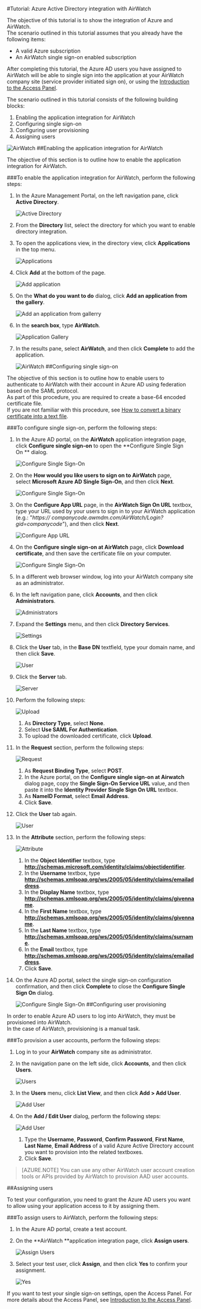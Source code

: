 <properties 
    pageTitle="Tutorial: Azure Active Directory integration with AirWatch | Microsoft Azure" 
    description="Learn how to use AirWatch with Azure Active Directory to enable single sign-on, automated provisioning, and more!" 
    services="active-directory" 
    authors="jeevansd"  
    documentationCenter="na" 
    manager="stevenpo"/>
<tags 
    ms.service="active-directory" 
    ms.devlang="na" 
    ms.topic="article" 
    ms.tgt_pltfrm="na" 
    ms.workload="identity" 
    ms.date="04/06/2016" 
    ms.author="jeedes" />

#Tutorial: Azure Active Directory integration with AirWatch

The objective of this tutorial is to show the integration of Azure and AirWatch.  
The scenario outlined in this tutorial assumes that you already have the following items:

-   A valid Azure subscription
-   An AirWatch single sign-on enabled subscription

After completing this tutorial, the Azure AD users you have assigned to AirWatch will be able to single sign into the application at your AirWatch company site (service provider initiated sign on), or using the [Introduction to the Access Panel](active-directory-saas-access-panel-introduction.md).

The scenario outlined in this tutorial consists of the following building blocks:

1.  Enabling the application integration for AirWatch
2.  Configuring single sign-on
3.  Configuring user provisioning
4.  Assigning users

![AirWatch](./media/active-directory-saas-airwatch-tutorial/IC791913.png "AirWatch")
##Enabling the application integration for AirWatch

The objective of this section is to outline how to enable the application integration for AirWatch.

###To enable the application integration for AirWatch, perform the following steps:

1.  In the Azure Management Portal, on the left navigation pane, click **Active Directory**.

    ![Active Directory](./media/active-directory-saas-airwatch-tutorial/IC700993.png "Active Directory")

2.  From the **Directory** list, select the directory for which you want to enable directory integration.

3.  To open the applications view, in the directory view, click **Applications** in the top menu.

    ![Applications](./media/active-directory-saas-airwatch-tutorial/IC700994.png "Applications")

4.  Click **Add** at the bottom of the page.

    ![Add application](./media/active-directory-saas-airwatch-tutorial/IC749321.png "Add application")

5.  On the **What do you want to do** dialog, click **Add an application from the gallery**.

    ![Add an application from gallerry](./media/active-directory-saas-airwatch-tutorial/IC749322.png "Add an application from gallerry")

6.  In the **search box**, type **AirWatch**.

    ![Application Gallery](./media/active-directory-saas-airwatch-tutorial/IC791914.png "Application Gallery")

7.  In the results pane, select **AirWatch**, and then click **Complete** to add the application.

    ![AirWatch](./media/active-directory-saas-airwatch-tutorial/IC791915.png "AirWatch")
##Configuring single sign-on

The objective of this section is to outline how to enable users to authenticate to AirWatch with their account in Azure AD using federation based on the SAML protocol.  
As part of this procedure, you are required to create a base-64 encoded certificate file.  
If you are not familiar with this procedure, see [How to convert a binary certificate into a text file](http://youtu.be/PlgrzUZ-Y1o).

###To configure single sign-on, perform the following steps:

1.  In the Azure AD portal, on the **AirWatch** application integration page, click **Configure single sign-on** to open the **Configure Single Sign On ** dialog.

    ![Configure Single Sign-On](./media/active-directory-saas-airwatch-tutorial/IC791916.png "Configure Single Sign-On")

2.  On the **How would you like users to sign on to AirWatch** page, select **Microsoft Azure AD Single Sign-On**, and then click **Next**.

    ![Configure Single Sign-On](./media/active-directory-saas-airwatch-tutorial/IC791917.png "Configure Single Sign-On")

3.  On the **Configure App URL** page, in the **AirWatch Sign On URL** textbox, type your URL used by your users to sign in to your AirWatch application (e.g.: "*https:// companycode.awmdm.com/AirWatch/Login?gid=companycode*"), and then click **Next**.

    ![Configure App URL](./media/active-directory-saas-airwatch-tutorial/IC791918.png "Configure App URL")

4.  On the **Configure single sign-on at AirWatch** page, click **Download certificate**, and then save the certificate file on your computer.

    ![Configure Single Sign-On](./media/active-directory-saas-airwatch-tutorial/IC791919.png "Configure Single Sign-On")

5.  In a different web browser window, log into your AirWatch company site as an administrator.

6.  In the left navigation pane, click **Accounts**, and then click **Administrators**.

    ![Administrators](./media/active-directory-saas-airwatch-tutorial/IC791920.png "Administrators")

7.  Expand the **Settings** menu, and then click **Directory Services**.

    ![Settings](./media/active-directory-saas-airwatch-tutorial/IC791921.png "Settings")

8.  Click the **User** tab, in the **Base DN** textfield, type your domain name, and then click **Save**.

    ![User](./media/active-directory-saas-airwatch-tutorial/IC791922.png "User")

9.  Click the **Server** tab.

    ![Server](./media/active-directory-saas-airwatch-tutorial/IC791923.png "Server")

10. Perform the following steps:

    ![Upload](./media/active-directory-saas-airwatch-tutorial/IC791924.png "Upload")

    1.  As **Directory Type**, select **None**.
    2.  Select **Use SAML For Authentication**.
    3.  To upload the downloaded certificate, click **Upload**.

11. In the **Request** section, perform the following steps:

    ![Request](./media/active-directory-saas-airwatch-tutorial/IC791925.png "Request")

    1.  As **Request Binding Type**, select **POST**.
    2.  In the Azure portal, on the **Configure single sign-on at Airwatch** dialog page, copy the **Single Sign-On Service URL** value, and then paste it into the **Identity Provider Single Sign On URL** textbox.
    3.  As **NameID Format**, select **Email Address**.
    4.  Click **Save**.

12. Click the **User** tab again.

    ![User](./media/active-directory-saas-airwatch-tutorial/IC791926.png "User")

13. In the **Attribute** section, perform the following steps:

    ![Attribute](./media/active-directory-saas-airwatch-tutorial/IC791927.png "Attribute")

    1.  In the **Object Identifier** textbox, type **http://schemas.microsoft.com/identity/claims/objectidentifier**.
    2.  In the **Username** textbox, type **http://schemas.xmlsoap.org/ws/2005/05/identity/claims/emailaddress**.
    3.  In the **Display Name** textbox, type **http://schemas.xmlsoap.org/ws/2005/05/identity/claims/givenname**.
    4.  In the **First Name** textbox, type **http://schemas.xmlsoap.org/ws/2005/05/identity/claims/givenname**.
    5.  In the **Last Name** textbox, type **http://schemas.xmlsoap.org/ws/2005/05/identity/claims/surname**.
    6.  In the **Email** textbox, type **http://schemas.xmlsoap.org/ws/2005/05/identity/claims/emailaddress**.
    7.  Click **Save**.

14. On the Azure AD portal, select the single sign-on configuration confirmation, and then click **Complete** to close the **Configure Single Sign On** dialog.

    ![Configure Single Sign-On](./media/active-directory-saas-airwatch-tutorial/IC791928.png "Configure Single Sign-On")
##Configuring user provisioning

In order to enable Azure AD users to log into AirWatch, they must be provisioned into AirWatch.  
In the case of AirWatch, provisioning is a manual task.

###To provision a user accounts, perform the following steps:

1.  Log in to your **AirWatch** company site as administrator.

2.  In the navigation pane on the left side, click **Accounts**, and then click **Users**.

    ![Users](./media/active-directory-saas-airwatch-tutorial/IC791929.png "Users")

3.  In the **Users** menu, click **List View**, and then click **Add \> Add User**.

    ![Add User](./media/active-directory-saas-airwatch-tutorial/IC791930.png "Add User")

4.  On the **Add / Edit User** dialog, perform the following steps:

    ![Add User](./media/active-directory-saas-airwatch-tutorial/IC791931.png "Add User")

    1.  Type the **Username**, **Password**, **Confirm Password**, **First Name**, **Last Name**, **Email Address** of a valid Azure Active Directory account you want to provision into the related textboxes.
    2.  Click **Save**.

>[AZURE.NOTE] You can use any other AirWatch user account creation tools or APIs provided by AirWatch to provision AAD user accounts.

##Assigning users

To test your configuration, you need to grant the Azure AD users you want to allow using your application access to it by assigning them.

###To assign users to AirWatch, perform the following steps:

1.  In the Azure AD portal, create a test account.

2.  On the **AirWatch **application integration page, click **Assign users**.

    ![Assign Users](./media/active-directory-saas-airwatch-tutorial/IC791932.png "Assign Users")

3.  Select your test user, click **Assign**, and then click **Yes** to confirm your assignment.

    ![Yes](./media/active-directory-saas-airwatch-tutorial/IC767830.png "Yes")

If you want to test your single sign-on settings, open the Access Panel. For more details about the Access Panel, see [Introduction to the Access Panel](active-directory-saas-access-panel-introduction.md).
